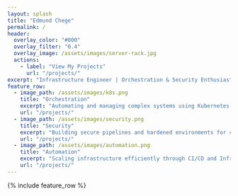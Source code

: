 ```yaml
---
layout: splash
title: "Edmund Chege"
permalink: /
header:
  overlay_color: "#000"
  overlay_filter: "0.4"
  overlay_image: /assets/images/server-rack.jpg
  actions:
    - label: "View My Projects"
      url: "/projects/"
excerpt: "Infrastructure Engineer | Orchestration & Security Enthusiast"
feature_row:
  - image_path: /assets/images/k8s.png
    title: "Orchestration"
    excerpt: "Automating and managing complex systems using Kubernetes, Helm, and Terraform."
    url: "/projects/"
  - image_path: /assets/images/security.png
    title: "Security"
    excerpt: "Building secure pipelines and hardened environments for cloud-native workloads."
    url: "/projects/"
  - image_path: /assets/images/automation.png
    title: "Automation"
    excerpt: "Scaling infrastructure efficiently through CI/CD and Infrastructure as Code."
    url: "/projects/"
---
```


{% include feature_row %}
